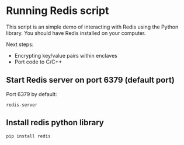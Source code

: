 # Running Redis script

This script is an simple demo of interacting with Redis using the Python
library. You should have Redis installed on your computer.

Next steps:  
- Encrypting key/value pairs within enclaves  
- Port code to C/C++

## Start Redis server on port 6379 (default port)
Port 6379 by default:
```
redis-server 
```

## Install redis python library
```
pip install redis
```
